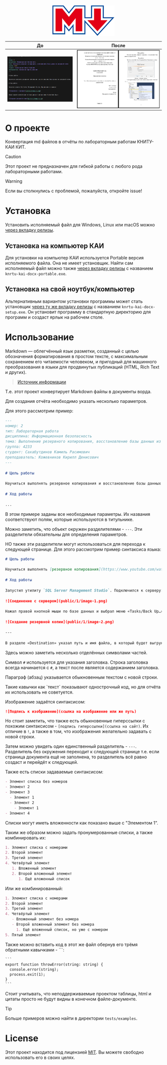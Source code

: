 <p align="center">
  <img alt="knrtu-kai-docx" src="public/knrtu-kai-docx.svg" width="200" />
</p>

| До                       | После                      |
| ------------------------ | -------------------------- |
| ![До](public/before.png) | ![После](public/after.png) |

# О проекте

Конвертация md файлов в отчёты по лабораторным работам КНИТУ-КАИ КИТ.

> [!CAUTION]
> Этот проект не предназначен для гибкой работы с любого рода лабораторными работами.

> [!WARNING]
> Если вы столкнулись с проблемой, пожалуйста, откройте issue!

# Установка

Установить исполняемый файл для Windows, Linux или macOS можно [через вкладку релизы](https://github.com/domin-mnd/knrtu-kai-docx/releases).

## Установка на компьютер КАИ

Для установки на компьютер КАИ используется Portable версия исполняемого файла. Она не имеет установщик. Найти сам исполняемый файл можно также [через вкладку релизы](https://github.com/domin-mnd/knrtu-kai-docx/releases) с названием `knrtu-kai-docx-portable.exe`.

## Установка на свой ноутбук/компьютер

Альтернативным вариантом установки программы может стать установщик [через ту же вкладку релизы](https://github.com/domin-mnd/knrtu-kai-docx/releases) с названием `knrtu-kai-docx-setup.exe`. Он установит программу в стандартную директорию для программ и создаст ярлык на рабочем столе.

# Использование

Markdown — облегчённый язык разметки, созданный с целью обозначения форматирования в простом тексте, с максимальным сохранением его читаемости человеком, и пригодный для машинного преобразования в языки для продвинутых публикаций (HTML, Rich Text и других).

> [Источник информации](https://ru.wikipedia.org/wiki/Markdown)

Т.е. этот проект конвертирует Markdown файлы в документы ворда.

Для создания отчёта необходимо указать несколько параметров.

Для этого рассмотрим пример:

```md
---
номер: 2
тип: Лабораторная работа
дисциплина: Информационная безопасность
тема: Выполнение резервного копирования, восстановление базы данных из резервной копии
группа: 4233
студент: Сахабутдинов Камиль Расимович
преподаватель: Кожевников Кирилл Денисович
---

# Цель работы

Научиться выполнять резервное копирования и восстановление базы данных из резервной копии.

# Ход работы

...
```

В этом примере заданы все необходимые параметры. Их названия соответствуют полям, которые используются в титульнике.

Можно заметить, что объект окружен разделителями - `---`. Эти разделители обязательны для определения параметров.

НО также эти разделители могут использоваться для перехода к следующей странице. Для этого рассмотрим пример синтаксиса языка:

```md
# Цель работы

Научиться выполнять [резервное копирования](https://www.youtube.com/watch?v=dQw4w9WgXcQ) и восстановление базы данных из резервной копии.

# Ход работы

Запустил утилиту `SQL Server Management Studio`. Подключился к серверу:

![Соединение с сервером](public/1/image-1.png)

Нажал правой кнопкой мыши по базе данных и выбрал меню «Tasks/Back Up…»:

![Создание резервной копии](public/1/image-2.png)

---

В разделе «Destination» указал путь и имя файла, в который будет выгружена база данных:
```

Здесь можно заметить несколько отделённых символами частей.

Символ `#` используется для указания заголовка. Строка заголовка всегда начинается с `#`, а текст после является содержанием заголовка.

Параграф (абзац) указывается обыкновенным текстом с новой строки.

Такие кавычки как \`текст\` показывают однострочный код, но для отчёта их использовать не советуется.

Изображение задаётся синтаксисом:

```md
![Подпись к изображению](ссылка на изображение или же путь)
```

Но стоит заметить, что также есть обыкновенные гиперссылки с похожим синтаксисом - `[подпись гиперссылки](ссылка на сайт)`. Их отличие в `!`, а также в том, что изображения желательно задавать с новой строки.

Затем можно увидеть один единственный разделитель - `---`. Разделитель без окружения переходит к следующей странице т.е. если страница документа ещё не заполнена, то разделитель всё равно создаст и перейдёт к следующей.

Также есть списки задаваемые синтаксисом:

```md
- Элемент списка без номеров
- Элемент 2
- Элемент 3
  - Элемент 1
  - Элемент 2
    - Элемент 1
- Элемент 4
```

Списки могут иметь вложенности как показано выше с "Элементом 1".

Таким же образом можно задать пронумерованные списки, а также комбинировать их:

```md
1. Элемент списка с номерами
2. Второй элемент
3. Третий элемент
4. Четвёртый элемент
   1. Вложенный элемент
   2. Второй вложенный элемент
      1. Ещё вложенный список
```

Или же комбинированный:

```md
1. Элемент списка с номерами
2. Второй элемент
3. Третий элемент
4. Четвёртый элемент
   - Вложенный элемент без номера
   - Второй вложенный элемент без номера
     1. Ещё вложенный список, но уже с номером
5. Пятый элемент
```

Также можно вставить код в этот же файл обернув его трёмя обратными кавычками - ```:

````
```
export function throwError(string: string) {
  console.error(string);
  process.exit(1);
}
```
````

Стоит учитывать, что неподдерживаемые проектом таблицы, html и цитаты просто не будут видны в конечном файле-документе.

> [!TIP]
> Больше примеров можно найти в директории `tests/examples`.

# License

Этот проект находится под лицензией [MIT](https://choosealicense.com/licenses/mit/). Вы можете свободно использовать его в своих целях.
